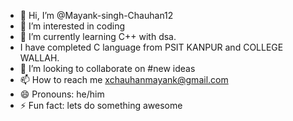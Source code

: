 - 👋 Hi, I’m @Mayank-singh-Chauhan12
- 👀 I’m interested in coding
- 🌱 I’m currently learning C++ with dsa.
- I have completed C language from PSIT KANPUR and COLLEGE WALLAH.
- 💞️ I’m looking to collaborate on #new ideas
- 📫 How to reach me xchauhanmayank@gmail.com
- 😄 Pronouns: he/him
- ⚡ Fun fact: lets do something awesome 

<!---
Mayank-singh-Chauhan12/Mayank-singh-Chauhan12 is a ✨ special ✨ repository because its `README.md` (this file) appears on your GitHub profile.
You can click the Preview link to take a look at your changes.
--->
